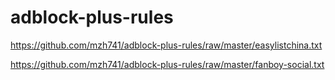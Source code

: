 # adblock-plus-rules

https://github.com/mzh741/adblock-plus-rules/raw/master/easylistchina.txt

https://github.com/mzh741/adblock-plus-rules/raw/master/fanboy-social.txt
